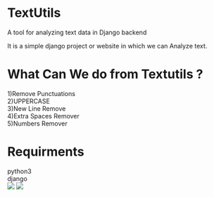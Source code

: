 # TextUtils
A tool for analyzing text data in Django backend

It is a simple django project or website in which we can Analyze text.

<h1>What Can We do from Textutils ?</h1>
1)Remove Punctuations<br>
2)UPPERCASE<br>
3)New Line Remove<br>
4)Extra Spaces Remover<br>
5)Numbers Remover

<h1>Requirments</h1>
python3<br>
django<br>
<img src="https://user-images.githubusercontent.com/56889369/148531676-d0ab38a4-92ef-45d5-9d1e-0773cb0411a8.JPG">
<img src="https://user-images.githubusercontent.com/56889369/148532866-f890aea0-36b5-4adc-b3ba-839012210e01.JPG">




